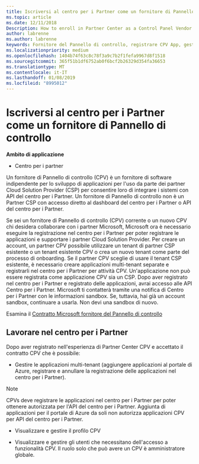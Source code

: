 ```yaml
---
title: Iscriversi al centro per i Partner come un fornitore di Pannello di controllo | Centro per i partner
ms.topic: article
ms.date: 12/11/2018
Description: How to enroll in Partner Center as a Control Panel Vendor
author: labrenne
ms.author: labrenne
keywords: Fornitore del Pannello di controllo, registrare CPV App, gestire le app CPV
ms.localizationpriority: medium
ms.openlocfilehash: 1404b74f63c8c78f3a9c7b2f1fefa9967d8f1518
ms.sourcegitcommit: 365f51b1df6752ab0f6bcf2b26329d354fa36653
ms.translationtype: MT
ms.contentlocale: it-IT
ms.lasthandoff: 01/08/2019
ms.locfileid: "8995012"
---
```

# <a name="enroll-in-partner-center-as-a-control-panel-vendor"></a>Iscriversi al centro per i Partner come un fornitore di Pannello di controllo

**Ambito di applicazione**

- Centro per i partner

Un fornitore di Pannello di controllo (CPV) è un fornitore di software indipendente per lo sviluppo di applicazioni per l'uso da parte dei partner Cloud Solution Provider (CSP) per consentire loro di integrare i sistemi con API del centro per i Partner. Un fornitore di Pannello di controllo non è un Partner CSP con accesso diretto al dashboard del centro per i Partner o API del centro per i Partner.

Se sei un fornitore di Pannello di controllo (CPV) corrente o un nuovo CPV chi desidera collaborare con i partner Microsoft, Microsoft ora è necessario eseguire la registrazione nel centro per i Partner per poter registrare le applicazioni e supportare i partner Cloud Solution Provider. Per creare un account, un partner CPV possibile utilizzare un tenant di partner CSP esistente o un tenant esistente CPV o crea un nuovo tenant come parte del processo di onboarding. Se il partner CPV sceglie di usare il tenant CSP esistente, è necessario creare applicazioni multi-tenant separate e registrarli nel centro per i Partner per attività CPV. Un'applicazione non può essere registrata come applicazione CPV sia un CSP. Dopo aver registrato nel centro per i Partner e registrato delle applicazioni, avrai accesso alle API Centro per i Partner.  Microsoft ti contatterà tramite una notifica di Centro per i Partner con le informazioni sandbox. Se, tuttavia, hai già un account sandbox, continuare a usarla. Non devi una sandbox di nuovo.   

Esamina il [Contratto Microsoft fornitore del Pannello di controllo](https://go.microsoft.com/fwlink/?linkid=2055198)


## <a name="working-in-partner-center"></a>Lavorare nel centro per i Partner
Dopo aver registrato nell'esperienza di Partner Center CPV e accettato il contratto CPV che è possibile:

- Gestire le applicazioni multi-tenant (aggiungere applicazioni al portale di Azure, registrare e annullare la registrazione delle applicazioni nel centro per i Partner).

>[!Note] 
>CPVs deve registrare le applicazioni nel centro per i Partner per poter ottenere autorizzata per l'API del centro per i Partner. Aggiunta di applicazioni per il portale di Azure da soli non autorizza applicazioni CPV per API del centro per i Partner. 

- Visualizzare e gestire il profilo CPV 

- Visualizzare e gestire gli utenti che necessitano dell'accesso a funzionalità CPV. Il ruolo solo che può avere un CPV è amministratore globale.


